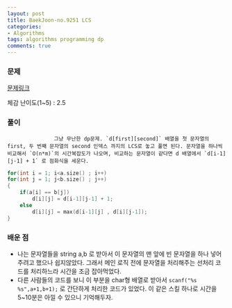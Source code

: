 ```yaml
---
layout: post
title: BaekJoon-no.9251 LCS
categories:
- Algorithms
tags: algorithms programming dp
comments: true
---
```


### 문제

[문제링크](https://www.acmicpc.net/problem/9251)

체감 난이도(1~5) : 2.5

### 풀이

				   그냥 무난한 dp문제. `d[first][second]` 배열을 첫 문자열의 first, 두 번째 문자열의 second 인덱스 까지의 LCS로 놓고 풀면 된다. 문자열을 하나씩 비교해서 `O(n*m)`의 시간복잡도가 나오며, 비교하는 문자열이 같다면 d 배열에서 `d[i-1][j-1] + 1` 로 점화식을 세운다.


```c++
for(int i = 1; i<a.size() ; i++)
for(int j = 1; j<b.size() ; j++)
{
	if(a[i] == b[j])
		d[i][j] = d[i-1][j-1] + 1;
	else
		d[i][j] = max(d[i-1][j] , d[i][j-1]);
}
```


### 배운 점

- 나는 문자열들을 string a,b 로 받아서 이 문자열의 맨 앞에 빈 문자열을 하나 넣어주려고 했으나 쉽지않았다. 그래서 메인 로직 전에 문자열을 처리해주는 선처리 코드를 처리하느라 시간을 조금 잡아먹었다.
- 다른 사람들의 코드를 보니 이 부분을 char형 배열로 받아서 `scanf("%s %s",a+1,b+1);` 로 간단하게 처리한 코드가 있었다. 이 같은 스킬 하나로 시간을 5~10분은 아낄 수 있으니 기억해두자.

